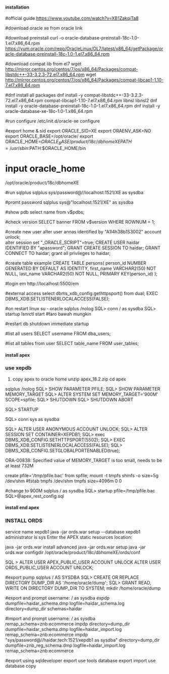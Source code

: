 #### installation #####

#official guide
https://www.youtube.com/watch?v=XB1ZakqiTa8

#download oracle xe from oracle link

#download preinstall
curl -o oracle-database-preinstall-18c-1.0-1.el7.x86_64.rpm https://yum.oracle.com/repo/OracleLinux/OL7/latest/x86_64/getPackage/oracle-database-preinstall-18c-1.0-1.el7.x86_64.rpm

#download compat lib from el7
wget http://mirror.centos.org/centos/7/os/x86_64/Packages/compat-libstdc++-33-3.2.3-72.el7.x86_64.rpm
wget http://mirror.centos.org/centos/7/os/x86_64/Packages/compat-libcap1-1.10-7.el7.x86_64.rpm

#dnf install all packages
dnf install -y compat-libstdc++-33-3.2.3-72.el7.x86_64.rpm compat-libcap1-1.10-7.el7.x86_64.rpm libnsl libnsl2
dnf install -y oracle-database-preinstall-18c-1.0-1.el7.x86_64.rpm
dnf install -y oracle-database-xe-18c-1.0-1.x86_64.rpm 

#run configure
/etc/init.d/oracle-xe configure

#export home & sid
export ORACLE_SID=XE
export ORAENV_ASK=NO 
export ORACLE_BASE=/opt/oracle/
export ORACLE_HOME=$ORACLE_BASE/product/18c/dbhomeXE
PATH=/usr/sbin:$PATH:$ORACLE_HOME/bin


# input oracle_home
/opt/oracle/product/18c/dbhomeXE

#run sqlplus
sqlplus sys/password@//localhost:1521/XE as sysdba

#promt password
sqlplus sys@\"localhost:1521/XE\" as sysdba

#show pdb
select name from v$pdbs;

#check version
SELECT banner FROM v$version WHERE ROWNUM = 1;

#create new user
alter user annas identified by "A1l4h38b1S3002" account unlock;  
alter session set "_ORACLE_SCRIPT"=true;
CREATE USER haidar IDENTIFIED BY "apassword";
GRANT CREATE SESSION TO haidar;
GRANT CONNECT TO haidar;
grant all privileges to haidar;

#create table example
CREATE TABLE persons(
    person_id NUMBER GENERATED BY DEFAULT AS IDENTITY,
    first_name VARCHAR2(50) NOT NULL,
    last_name VARCHAR2(50) NOT NULL,
    PRIMARY KEY(person_id)
);

#login em
http://localhost:5500/em

#external access
select dbms_xdb_config.gethttpsport() from dual;
EXEC DBMS_XDB.SETLISTENERLOCALACCESS(FALSE);


#on restart linux
su - oracle
sqlplus /nolog
SQL> conn / as sysdba
SQL> startup
lsnrctl start #taro bawah mungkin

#restart db
shutdown immediate
startup

#list all users
SELECT username FROM dba_users;

#list all tables from user
SELECT table_name FROM user_tables;

#### install apex #####
### use xepdb ###


1. copy apex to oracle home
unzip apex_18.2.zip
cd apex

sqlplus /nolog
SQL> SHOW PARAMETER PFILE;
SQL> SHOW PARAMETER MEMORY_TARGET
SQL> ALTER SYSTEM SET MEMORY_TARGET='900M' SCOPE=spfile;
SQL> SHUTDOWN
SQL> SHUTDOWN ABORT
 
SQL> STARTUP

SQL> conn sys as sysdba

SQL> ALTER USER ANONYMOUS ACCOUNT UNLOCK;
SQL> ALTER SESSION SET CONTAINER=XEPDB1;
SQL> exec DBMS_XDB_CONFIG.SETHTTPSPORT(5502);
SQL> EXEC DBMS_XDB.SETLISTENERLOCALACCESS(FALSE);
SQL> DBMS_XDB_CONFIG.SETGLOBALPORTENABLED(true);
     
ORA-00838: Specified value of MEMORY_TARGET is too small, needs to be at least 732M

create pfile='/tmp/pfile.bac' from spfile;
mount -t tmpfs shmfs -o size=5g /dev/shm
#fstab
tmpfs    /dev/shm   tmpfs   size=4096m  0 0

#change to 900M
sqlplus / as sysdba
SQL> startup pfile=/tmp/pfile.bac
SQL>@apex_rest_config.sql

#### install end apex #####

### INSTALL ORDS ###
service name xepdb1
java -jar ords.war setup --database xepdb1
administrator is sys
Enter the APEX static resources location:

java -jar ords.war install advanced
java -jar ords.war setup
java -jar ords.war configdir /opt/oracle/product/18c/dbhomeXE/ords/conf

SQL > ALTER USER APEX_PUBLIC_USER ACCOUNT UNLOCK
ALTER USER ORDS_PUBLIC_USER  ACCOUNT UNLOCK;

#export pump
sqlplus / AS SYSDBA
SQL> CREATE OR REPLACE DIRECTORY DUMP_DIR AS '/home/oracle/dump';
SQL> GRANT READ, WRITE ON DIRECTORY DUMP_DIR TO SYSTEM;
mkdir /home/oracle/dump

#export and prompt username: / as sysdba
expdp dumpfile=haidar_schema.dmp logfile=haidar_schema.log directory=dump_dir schemas=haidar

#import and prompt username: / as sysdba
remap_schema=znb:ecommerce
impdp directory=dump_dir dumpfile=haidar_schema.dmp logfile=haidar_import.log remap_schema=znb:ecommerce
impdp \"sys/password@//haidar.tech:1521/xepdb1 as sysdba\"  directory=dump_dir dumpfile=znb_reg_schema.dmp logfile=haidar_import.log remap_schema=znb:ecommerce

#export using sqldeveloper
export use tools database export
import use database copy 